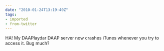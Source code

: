 ```yaml
---
date: "2010-01-24T13:19:40Z"
tags:
- imported
- from-twitter
---
```

HA\! My DAAPlaydar DAAP server now crashes iTunes whenever you try to access it. Bug much?
